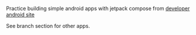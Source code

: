 Practice building simple android apps with jetpack compose from [developer android site](https://developer.android.com/courses/pathways/android-basics-compose-unit-1-pathway-3)

See branch section for other apps.